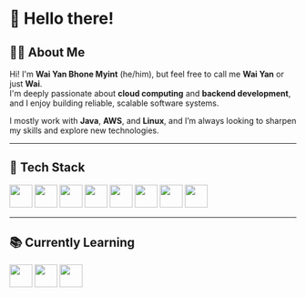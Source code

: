 # 👋 Hello there!

## 👨‍💻 About Me

Hi! I'm **Wai Yan Bhone Myint** (he/him), but feel free to call me **Wai Yan** or just **Wai**.  
I'm deeply passionate about **cloud computing** and **backend development**, and I enjoy building reliable, scalable software systems.

I mostly work with **Java**, **AWS**, and **Linux**, and I’m always looking to sharpen my skills and explore new technologies.

---

## 🧰 Tech Stack

<p align="left">
  <img src="https://cdn.jsdelivr.net/gh/devicons/devicon/icons/java/java-original.svg" width="40"/>
  <img src="https://cdn.jsdelivr.net/gh/devicons/devicon/icons/python/python-original.svg" width="40"/>
  <img src="https://cdn.jsdelivr.net/gh/devicons/devicon/icons/linux/linux-original.svg" width="40"/>
  <img src="https://cdn.jsdelivr.net/gh/devicons/devicon/icons/bash/bash-original.svg" width="40"/>
  <img src="https://cdn.jsdelivr.net/gh/devicons/devicon/icons/git/git-original.svg" width="40"/>
  <img src="https://cdn.jsdelivr.net/gh/devicons/devicon/icons/github/github-original.svg" width="40"/>
  <img src="https://img.icons8.com/color/48/amazon-web-services.png" width="40"/>
  <img src="https://cdn.jsdelivr.net/gh/devicons/devicon/icons/mysql/mysql-original.svg" width="40"/>


</p>

---

## 📚 Currently Learning

<p align="left">
  <img src="https://cdn.jsdelivr.net/gh/devicons/devicon/icons/azure/azure-original.svg" width="40"/>
  <img src="https://cdn.jsdelivr.net/gh/devicons/devicon/icons/junit/junit-original.svg" width="40"/>
  <img src="https://cdn.jsdelivr.net/gh/devicons/devicon/icons/intellij/intellij-original.svg" width="40"/
</p>

